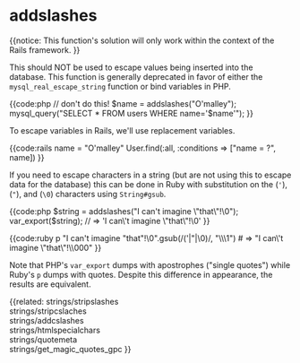 # addslashes

{{notice:
    This function's solution will only work within the context of the Rails
    framework.
}}

This should NOT be used to escape values being inserted into
the database. This function is generally deprecated in favor of either the
`mysql_real_escape_string` function or bind variables in PHP.

{{code:php
    // don't do this!
    $name = addslashes("O'malley");
    mysql_query("SELECT * FROM users WHERE name='$name'");
}}

To escape variables in Rails, we'll use replacement variables. 

{{code:rails
    name = "O'malley"
    User.find(:all, :conditions => ["name = ?", name])
}}

If you need to escape characters in a string (but are not using this to escape
data for the database) this can be done in Ruby with substitution on the
(`'`), (`"`), and (`\0`) characters using `String#gsub`.

{{code:php
    $string = addslashes("I can't imagine \"that\"!\0");
    var_export($string);
    // => 'I can\\\'t imagine \\"that\\"!\\0'
}}

{{code:ruby
    p "I can't imagine \"that\"!\0".gsub(/('|"|\0)/, "\\\\\\1")
    # => "I can\\'t imagine \\\"that\\\"!\\\000"
}}

Note that PHP's `var_export` dumps with apostrophes ("single quotes") while
Ruby's `p` dumps with quotes. Despite this difference in appearance, the
results are equivalent.


{{related:
    strings/stripslashes      
    strings/stripcslaches     
    strings/addcslashes       
    strings/htmlspecialchars  
    strings/quotemeta         
    strings/get_magic_quotes_gpc
}}
